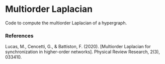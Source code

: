 # Multiorder Laplacian

Code to compute the multiorder Laplacian of a hypergraph. 

### References
Lucas, M., Cencetti, G., & Battiston, F. (2020). [Multiorder Laplacian for synchronization in higher-order networks]. Physical Review Research, 2(3), 033410.

[1]: https://doi.org/10.1103/PhysRevResearch.2.033410
